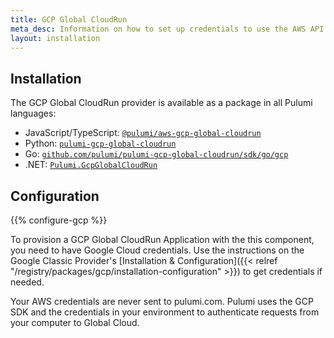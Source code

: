 ```yaml
---
title: GCP Global CloudRun
meta_desc: Information on how to set up credentials to use the AWS API Gateway component.
layout: installation
---
```


## Installation

The GCP Global CloudRun provider is available as a package in all Pulumi languages:

* JavaScript/TypeScript: [`@pulumi/aws-gcp-global-cloudrun`](https://www.npmjs.com/package/@pulumi/gcp-global-cloudrun)
* Python: [`pulumi-gcp-global-cloudrun`](https://pypi.org/project/pulumi-gcp-global-cloudrun/)
* Go: [`github.com/pulumi/pulumi-gcp-global-cloudrun/sdk/go/gcp`](https://github.com/pulumi/pulumi-gcp-global-cloudrun)
* .NET: [`Pulumi.GcpGlobalCloudRun`](https://www.nuget.org/packages/Pulumi.GcpGlobalCloudRun)

## Configuration

{{% configure-gcp %}}

To provision a GCP Global CloudRun Application with the this component, you need to have Google Cloud credentials. Use the instructions on the Google Classic Provider's [Installation & Configuration]({{< relref "/registry/packages/gcp/installation-configuration" >}}) to get credentials if needed.

Your AWS credentials are never sent to pulumi.com. Pulumi uses the GCP SDK and the credentials in your environment to authenticate requests from your computer to Global Cloud.
